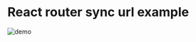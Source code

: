 # React router sync url example

![demo](https://user-images.githubusercontent.com/62171/32982797-6731a91e-cc8a-11e7-984a-132f1dbb7a27.gif)
